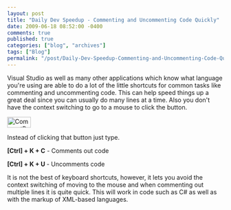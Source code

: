```yaml
---
layout: post
title: "Daily Dev Speedup - Commenting and Uncommenting Code Quickly"
date: 2009-06-18 08:52:00 -0400
comments: true
published: true
categories: ["blog", "archives"]
tags: ["Blog"]
permalink: "/post/Daily-Dev-Speedup-Commenting-and-Uncommenting-Code-Quickly"
---
```

<!-- more -->

<p>Visual Studio as well as many other applications which know what language you're using are able to do a lot of the little shortcuts for common tasks like commenting and uncommenting code. This can help speed things up a great deal since you can usually do many lines at a time. Also you don't have the context switching to go to a mouse to click the button.</p>
<p><img style="border-bottom: 0px; border-left: 0px; border-top: 0px; border-right: 0px" src="http://brendan.enrick.com/files/media/image/WindowsLiveWriter/DailyDevSpeedupCommentingandUncommenting_C752/CommentButtons_3.jpg" border="0" alt="CommentButtons" width="55" height="25" /></p>
<p>Instead of clicking that button just type.</p>
<p><strong>[Ctrl] + K + C</strong> - Comments out code</p>
<p><strong>[Ctrl] + K + U </strong>- Uncomments code</p>
<p>It is not the best of keyboard shortcuts, however, it lets you avoid the context switching of moving to the mouse and when commenting out multiple lines it is quite quick. This will work in code such as C# as well as with the markup of XML-based languages.</p>
